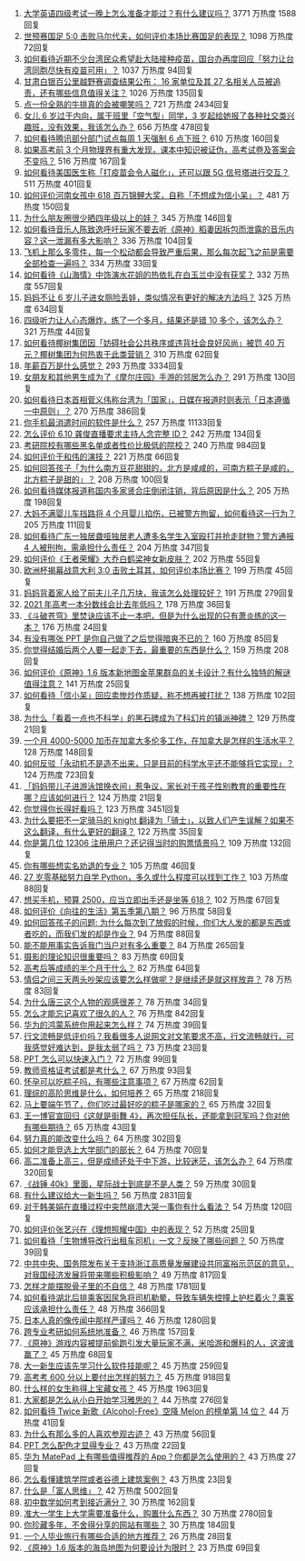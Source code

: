 1. [大学英语四级考试一晚上怎么准备才能过？有什么建议吗？](https://www.zhihu.com/question/360759673) 3771 万热度 1588回复
1. [世预赛国足 5:0 击败马尔代夫，如何评价本场比赛国足的表现？](https://www.zhihu.com/question/464568249) 1098 万热度 72回复
1. [如何看待近期不少台湾民众希望赴大陆接种疫苗，国台办再度回应「努力让台湾同胞尽快有疫苗可用」？](https://www.zhihu.com/question/464418798) 1037 万热度 94回复
1. [甘肃白银百公里越野赛调查结果公布： 16 家单位及其 27 名相关人员被追责，还有哪些信息值得关注？](https://www.zhihu.com/question/464487115) 1026 万热度 135回复
1. [点一份全熟的牛排真的会被嘲笑吗？](https://www.zhihu.com/question/58762730) 721 万热度 2434回复
1. [女儿 6 岁过于内向，属于班里「空气型」同学，3 岁起给她报了各种社交类兴趣班，没有效果，我该怎么办？](https://www.zhihu.com/question/464021053) 656 万热度 478回复
1. [如何看待腾讯部分部门试点每周 1 天强制 6 点下班？](https://www.zhihu.com/question/464450515) 610 万热度 160回复
1. [如果高考前 3 个月物理界有重大发现，课本中知识被证伪，高考试卷及答案会不变吗？](https://www.zhihu.com/question/463553981) 516 万热度 167回复
1. [如何看待美国医生称「打疫苗会令人磁化」，还可以跟 5G 信号塔进行交互？](https://www.zhihu.com/question/464299413) 511 万热度 401回复
1. [如何评价河南女孩中 618 百万锦鲤大奖，自称「不想成为信小呆」？](https://www.zhihu.com/question/464239351) 481 万热度 150回复
1. [为什么朋友圈很少晒四年级以上的娃？](https://www.zhihu.com/question/462953490) 345 万热度 146回复
1. [如何看待音乐人陈致逸呼吁玩家不要去听《原神》稻妻因拆包而泄露的音乐内容？这一泄漏有多大影响？](https://www.zhihu.com/question/464281976) 336 万热度 104回复
1. [飞机上那么多零件，每一个松动都会导致严重后果，那么每次起飞之前是需要全部检查一遍吗？](https://www.zhihu.com/question/463612668) 334 万热度 33回复
1. [如何看待《山海情》中饰演水花姐的热依扎在白玉兰中没有获奖？](https://www.zhihu.com/question/464344108) 332 万热度 557回复
1. [妈妈不让 6 岁儿子进女厕险丢娃，类似情况有更好的解决方法吗？](https://www.zhihu.com/question/463835106) 325 万热度 634回复
1. [四级听力让人心态爆炸，练了一个多月，结果还是错 10 多个，该怎么办？](https://www.zhihu.com/question/433197471) 321 万热度 44回复
1. [如何看待椰树集团因「妨碍社会公共秩序或违背社会良好风尚」被罚 40 万元？椰树集团为何热衷于此类营销？](https://www.zhihu.com/question/464473879) 310 万热度 62回复
1. [年薪百万是什么感觉？](https://www.zhihu.com/question/394637216) 293 万热度 3334回复
1. [女朋友和其他男生成为了《摩尔庄园》手游的邻居怎么办？](https://www.zhihu.com/question/463203335) 291 万热度 130回复
1. [如何看待日本首相菅义伟称台湾为「国家」，日媒在报道时则表示「日本遵循一中原则」？](https://www.zhihu.com/question/464290695) 270 万热度 386回复
1. [你手机最消遣时间的软件是什么？](https://www.zhihu.com/question/355195888) 257 万热度 11133回复
1. [怎么评价 6.10 龚俊直播要求主持人念完整 ID？](https://www.zhihu.com/question/464365051) 242 万热度 134回复
1. [考研院校有哪些黑名单或者性价比极低的院校？](https://www.zhihu.com/question/280848134) 240 万热度 984回复
1. [如何评价于和伟的演技？](https://www.zhihu.com/question/48335002) 221 万热度 66回复
1. [如何回答孩子「为什么南方豆花甜甜的，北方是咸咸的，可南方粽子是咸的，北方粽子是甜的」？](https://www.zhihu.com/question/463726781) 208 万热度 100回复
1. [如何看待媒体报道称国内多家贤合庄倒闭注销，背后原因是什么？](https://www.zhihu.com/question/464128187) 205 万热度 198回复
1. [大妈不满婴儿车挡路将 4 个月婴儿掐伤，已被警方拘留，如何看待这一行为？](https://www.zhihu.com/question/464404071) 205 万热度 111回复
1. [如何看待广东一独居聋哑独居老人遭多名学生入室殴打并抢走财物？警方通报 4 人被刑拘，需承担什么责任？](https://www.zhihu.com/question/464245440) 204 万热度 347回复
1. [如何评价《王者荣耀》大乔白鹤梁神女新皮肤？](https://www.zhihu.com/question/464267687) 202 万热度 55回复
1. [欧洲杯揭幕战意大利 3:0 击败土耳其，如何评价本场比赛？](https://www.zhihu.com/question/464454217) 199 万热度 45回复
1. [妈妈背着家人给了前夫儿子几万块，我该怎么处理较好？](https://www.zhihu.com/question/463949860) 191 万热度 279回复
1. [2021 年高考一本分数线会比去年低吗？](https://www.zhihu.com/question/464003745) 178 万热度 36回复
1. [《斗破苍穹》里焚诀应该不止一本吧，但是为什么出现的只有萧炎练的这一本？](https://www.zhihu.com/question/464059396) 176 万热度 24回复
1. [有没有哪张 PPT 是你自己做了之后觉得暗爽不已的？](https://www.zhihu.com/question/312454495) 160 万热度 85回复
1. [你觉得结婚后两个人要一起走下去，最重要的东西是什么？](https://www.zhihu.com/question/462707693) 159 万热度 208回复
1. [如何评价《原神》1.6 版本新地图金苹果群岛的关卡设计？有什么独特的解谜值得注意？](https://www.zhihu.com/question/464407978) 141 万热度 25回复
1. [如何看待「信小呆」回应卖惨炒作质疑，称不想再被打扰？](https://www.zhihu.com/question/463236322) 138 万热度 102回复
1. [为什么「看着一点也不科学」的黑石碑成为了科幻片的镇派神碑？](https://www.zhihu.com/question/311303973) 129 万热度 21回复
1. [一个月 4000-5000 加币在加拿大多伦多工作，在加拿大是怎样的生活水平？](https://www.zhihu.com/question/307481892) 128 万热度 148回复
1. [如何反驳「永动机不是造不出来，只是目前的科学水平还不能够将它实现」？](https://www.zhihu.com/question/459256609) 124 万热度 723回复
1. [「妈妈带儿子进游泳馆换衣间」惹争议，家长对于孩子性别教育的重要性在哪？应该如何进行？](https://www.zhihu.com/question/464095184) 124 万热度 21回复
1. [你觉得你长得好看吗？](https://www.zhihu.com/question/429414606) 123 万热度 3451回复
1. [为什么要把不一定骑马的 knight 翻译为「骑士」，以致人们产生误解？如果不这么翻译，有什么更好的翻译？](https://www.zhihu.com/question/454202202) 122 万热度 35回复
1. [你是第几位 12306 注册用户？还记得当时的购票情景吗？](https://www.zhihu.com/question/464291082) 109 万热度 132回复
1. [你有哪些想实名劝退的专业？](https://www.zhihu.com/question/463744125) 105 万热度 46回复
1. [27 岁零基础努力自学 Python，多久或什么程度可以找到工作？](https://www.zhihu.com/question/27690970) 103 万热度 88回复
1. [想买手机，预算 2500，应当立即出手还是坐等 618？](https://www.zhihu.com/question/449010803) 102 万热度 67回复
1. [如何评价《向往的生活》第五季第八期？](https://www.zhihu.com/question/464403699) 96 万热度 58回复
1. [如何回答孩子的问题: 为什么每次到了放假的时候，你们大人发的都是东西或者吃的，而我们发的却是作业？](https://www.zhihu.com/question/264436872) 94 万热度 88回复
1. [能不能用事实告诉我门当户对有多么重要？](https://www.zhihu.com/question/279552421) 84 万热度 265回复
1. [摄影的理论知识很重要吗？](https://www.zhihu.com/question/440382270) 83 万热度 69回复
1. [高考后等成绩的半个月干什么？](https://www.zhihu.com/question/463996138) 82 万热度 64回复
1. [情侣之间三天两头吵架应该要怎么样做呢？是继续还是就这样放弃？](https://www.zhihu.com/question/306964200) 78 万热度 83回复
1. [为什么唐三这个人物的观感很差？](https://www.zhihu.com/question/462263899) 78 万热度 34回复
1. [怎么才能忘记喜欢了很久的人？](https://www.zhihu.com/question/456682944) 76 万热度 842回复
1. [华为的鸿蒙系统你用起来怎么样？](https://www.zhihu.com/question/459846239) 74 万热度 39回复
1. [行文流畅是低评价吗？我看很多人说网文对文笔要求不高，行文流畅就行，可我感觉好难达到，是我太弱了吗？](https://www.zhihu.com/question/463769238) 73 万热度 23回复
1. [PPT 怎么可以快速入门？](https://www.zhihu.com/question/344423145) 72 万热度 99回复
1. [教师资格证考试都是考什么？](https://www.zhihu.com/question/314936018) 67 万热度 93回复
1. [怀孕可以吃粽子吗，有哪些注意事项？](https://www.zhihu.com/question/454782677) 67 万热度 62回复
1. [理综的高阶思维是什么，如何培养？](https://www.zhihu.com/question/287426676) 65 万热度 218回复
1. [马上要端午节了，你们吃过最好吃的粽子是哪家的？](https://www.zhihu.com/question/463583026) 65 万热度 32回复
1. [王一博官宣回归《这就是街舞 4》，再次担任队长，还能拿到冠军吗？你对他有哪些期待？](https://www.zhihu.com/question/464293874) 65 万热度 43回复
1. [努力真的能改变什么吗？](https://www.zhihu.com/question/463071441) 64 万热度 302回复
1. [如何才能竞选上大学部门的部长？](https://www.zhihu.com/question/366935090) 64 万热度 70回复
1. [高二准备上高三，但是成绩还处于中下游，比较迷茫，该怎么办？](https://www.zhihu.com/question/462126835) 64 万热度 320回复
1. [《战锤 40k》里面，星际战士到底是不是人类？](https://www.zhihu.com/question/459046677) 59 万热度 30回复
1. [有什么建议给大一新生吗？](https://www.zhihu.com/question/343995869) 56 万热度 2831回复
1. [对于韩美娟在直播过程中突然崩溃大哭一事你有什么看法？](https://www.zhihu.com/question/463914779) 54 万热度 120回复
1. [如何评价张艺兴在《理想照耀中国》中的表现？](https://www.zhihu.com/question/464195351) 52 万热度 25回复
1. [如何看待「生物博导改行出租车司机」一文？反映了哪些问题？](https://www.zhihu.com/question/464508365) 50 万热度 39回复
1. [中共中央、国务院发布关于支持浙江高质量发展建设共同富裕示范区的意见，对我国经济发展将带来哪些积极影响？](https://www.zhihu.com/question/464319522) 49 万热度 817回复
1. [怎样才能摆脱骨子里的不自信？](https://www.zhihu.com/question/327333707) 48 万热度 1781回复
1. [如何看待湖北后排乘客因尿急将司机勒晕，导致车辆失控撞上护栏着火？乘客应该承担什么责任？](https://www.zhihu.com/question/463527409) 48 万热度 366回复
1. [日本人真的像传闻中那样严谨吗？](https://www.zhihu.com/question/20347612) 46 万热度 1280回复
1. [跨专业考研如何系统地准备？](https://www.zhihu.com/question/20838366) 46 万热度 157回复
1. [《原神》游戏内容被提前偷跑引发大量玩家不满，米哈游和爆料的人，这波谁赢了？](https://www.zhihu.com/question/463942834) 45 万热度 68回复
1. [大一新生应该先学习什么软件技能呢？](https://www.zhihu.com/question/407232850) 45 万热度 259回复
1. [高考考 600 分以上要付出怎样的努力？](https://www.zhihu.com/question/332243873) 45 万热度 918回复
1. [什么样的女生称得上宝藏女孩？](https://www.zhihu.com/question/315331056) 45 万热度 1963回复
1. [大家都是怎么从小白开始学习雅思的？](https://www.zhihu.com/question/288558270) 44 万热度 276回复
1. [如何看待 Twice 新歌《Alcohol-Free》空降 Melon 的榜单第 14 位？](https://www.zhihu.com/question/464114702) 44 万热度 41回复
1. [为什么有那么多的人喜欢参观古迹？](https://www.zhihu.com/question/290915559) 43 万热度 56回复
1. [PPT 怎么配色才显得专业？](https://www.zhihu.com/question/22054234) 43 万热度 22回复
1. [华为 MatePad 上有哪些值得推荐的 App？你都是怎么使用的？](https://www.zhihu.com/question/464395063) 43 万热度 27回复
1. [怎么看懂建筑学院或者谷德上建筑案例？](https://www.zhihu.com/question/461555865) 43 万热度 23回复
1. [什么是「富人思维」？](https://www.zhihu.com/question/26980854) 42 万热度 5002回复
1. [初中数学如何考到接近满分？](https://www.zhihu.com/question/268169984) 30 万热度 162回复
1. [准大一学生上大学需要准备什么，购置什么东西？](https://www.zhihu.com/question/48207349) 30 万热度 2780回复
1. [你珍藏多年，不舍得分享的网站有哪些？](https://www.zhihu.com/question/387667065) 30 万热度 184回复
1. [一个人毕业旅行有哪些合适的地方推荐？](https://www.zhihu.com/question/462789810) 26 万热度 28回复
1. [《原神》1.6 版本的海岛地图为何要设计为限时？](https://www.zhihu.com/question/463691673) 23 万热度 69回复